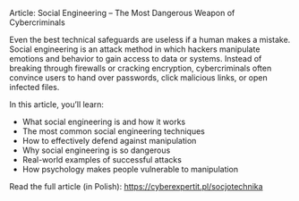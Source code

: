 Article: Social Engineering – The Most Dangerous Weapon of Cybercriminals

Even the best technical safeguards are useless if a human makes a mistake. Social engineering is an attack method in which hackers manipulate emotions and behavior to gain access to data or systems. Instead of breaking through firewalls or cracking encryption, cybercriminals often convince users to hand over passwords, click malicious links, or open infected files.

In this article, you’ll learn:
- What social engineering is and how it works
- The most common social engineering techniques
- How to effectively defend against manipulation
- Why social engineering is so dangerous
- Real-world examples of successful attacks
- How psychology makes people vulnerable to manipulation

Read the full article (in Polish): https://cyberexpertit.pl/socjotechnika
